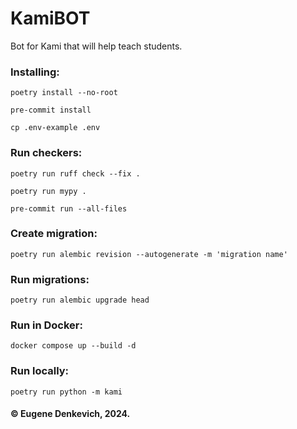 # KamiBOT
Bot for Kami that will help teach students.

### Installing:
```
poetry install --no-root
```
```
pre-commit install
```
```
cp .env-example .env
```

### Run checkers:
```
poetry run ruff check --fix .
```
```
poetry run mypy .
```
```
pre-commit run --all-files
```

### Create migration:
```
poetry run alembic revision --autogenerate -m 'migration name'
```

### Run migrations:
```
poetry run alembic upgrade head
```

### Run in Docker:
```
docker compose up --build -d
```

### Run locally:
```
poetry run python -m kami
```

#### © Eugene Denkevich, 2024.
